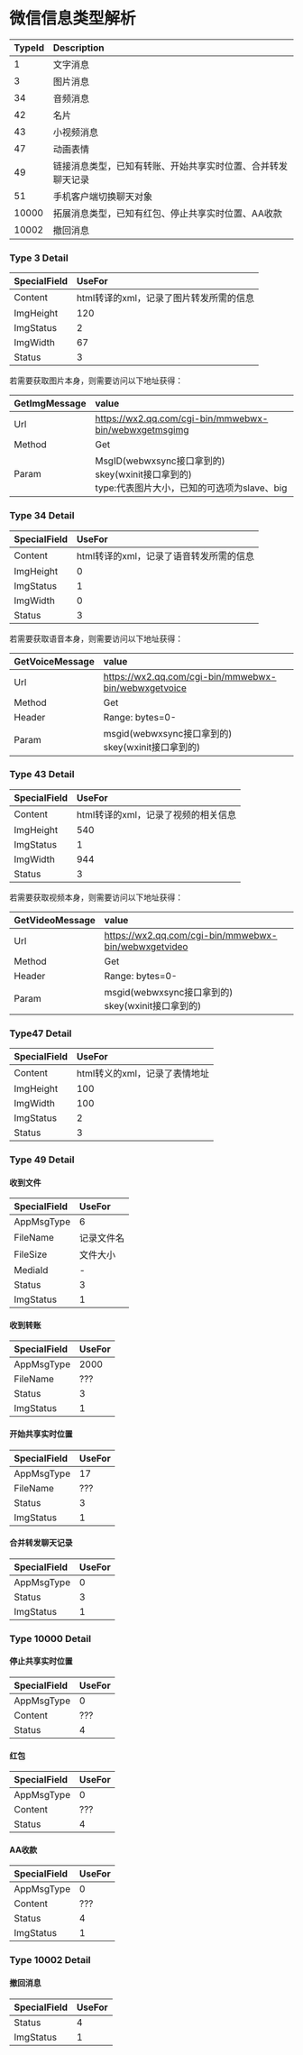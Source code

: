 # 微信信息类型解析

| TypeId | Description                    |
|:-------|:-------------------------------|
| 1      | 文字消息                           |
| 3      | 图片消息                           |
| 34     | 音频消息                           |
| 42     | 名片                             |
| 43     | 小视频消息                          |
| 47     | 动画表情                           |
| 49     | 链接消息类型，已知有转账、开始共享实时位置、合并转发聊天记录 |
| 51     | 手机客户端切换聊天对象                    |
| 10000  | 拓展消息类型，已知有红包、停止共享实时位置、AA收款     |
| 10002  | 撤回消息                           |

### Type 3 Detail
| SpecialField | UseFor                  |
|:-------------|:------------------------|
| Content      | html转译的xml，记录了图片转发所需的信息 |
| ImgHeight    | 120                     |
| ImgStatus    | 2                       |
| ImgWidth     | 67                      |
| Status       | 3                       |

若需要获取图片本身，则需要访问以下地址获得：

| GetImgMessage | value                                                                      |
|:--------------|:---------------------------------------------------------------------------|
| Url           | https://wx2.qq.com/cgi-bin/mmwebwx-bin/webwxgetmsgimg                      |
| Method        | Get                                                                        |
| Param         | MsgID(webwxsync接口拿到的)<br>skey(wxinit接口拿到的)<br>type:代表图片大小，已知的可选项为slave、big |

### Type 34 Detail
| SpecialField | UseFor                  |
|:-------------|:------------------------|
| Content      | html转译的xml，记录了语音转发所需的信息 |
| ImgHeight    | 0                       |
| ImgStatus    | 1                       |
| ImgWidth     | 0                       |
| Status       | 3                       |

若需要获取语音本身，则需要访问以下地址获得：

| GetVoiceMessage | value                                                |
|:----------------|:-----------------------------------------------------|
| Url             | https://wx2.qq.com/cgi-bin/mmwebwx-bin/webwxgetvoice |
| Method          | Get                                                  |
| Header          | Range: bytes=0-                                      |
| Param           | msgid(webwxsync接口拿到的)<br>skey(wxinit接口拿到的)           |

### Type 43 Detail
| SpecialField | UseFor                |
|:-------------|:----------------------|
| Content      | html转译的xml，记录了视频的相关信息 |
| ImgHeight    | 540                   |
| ImgStatus    | 1                     |
| ImgWidth     | 944                   |
| Status       | 3                     |

若需要获取视频本身，则需要访问以下地址获得：

| GetVideoMessage | value                                                |
|:----------------|:-----------------------------------------------------|
| Url             | https://wx2.qq.com/cgi-bin/mmwebwx-bin/webwxgetvideo |
| Method          | Get                                                  |
| Header          | Range: bytes=0-                                      |
| Param           | msgid(webwxsync接口拿到的)<br>skey(wxinit接口拿到的)           |

### Type47 Detail
| SpecialField | UseFor             |
|:-------------|:-------------------|
| Content      | html转义的xml，记录了表情地址 |
| ImgHeight    | 100                |
| ImgWidth     | 100                |
| ImgStatus    | 2                  |
| Status       | 3                  |

### Type 49 Detail

#### 收到文件
| SpecialField | UseFor |
|:-------------|:-------|
| AppMsgType   | 6      |
| FileName     | 记录文件名  |
| FileSize     | 文件大小   |
| MediaId      | -      |
| Status       | 3      |
| ImgStatus    | 1      |

#### 收到转账
| SpecialField | UseFor |
|:-------------|:-------|
| AppMsgType   | 2000   |
| FileName     | ???    |
| Status       | 3      |
| ImgStatus    | 1      |

#### 开始共享实时位置
| SpecialField | UseFor |
|:-------------|:-------|
| AppMsgType   | 17     |
| FileName     | ???    |
| Status       | 3      |
| ImgStatus    | 1      |

#### 合并转发聊天记录
| SpecialField | UseFor |
|:-------------|:-------|
| AppMsgType   | 0      |
| Status       | 3      |
| ImgStatus    | 1      |


### Type 10000 Detail

#### 停止共享实时位置
| SpecialField | UseFor |
|:-------------|:-------|
| AppMsgType   | 0      |
| Content      | ???    |
| Status       | 4      |

#### 红包
| SpecialField | UseFor |
|:-------------|:-------|
| AppMsgType   | 0      |
| Content      | ???    |
| Status       | 4      |

#### AA收款
| SpecialField | UseFor |
|:-------------|:-------|
| AppMsgType   | 0      |
| Content      | ???    |
| Status       | 4      |
| ImgStatus    | 1      |

### Type 10002 Detail
#### 撤回消息
| SpecialField | UseFor |
|:-------------|:-------|
| Status       | 4      |
| ImgStatus    | 1      |
